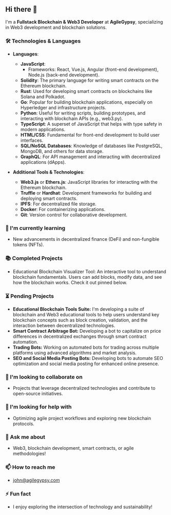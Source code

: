 ## Hi there 👋

I'm a **Fullstack Blockchain & Web3 Developer** at **AgileGypsy**, specializing in Web3 development and blockchain solutions.

### 🛠️ Technologies & Languages
- **Languages**: 
  - **JavaScript**: 
    - Frameworks: React, Vue.js, Angular (front-end development), Node.js (back-end development).
  - **Solidity**: The primary language for writing smart contracts on the Ethereum blockchain.
  - **Rust**: Used for developing smart contracts on blockchains like Solana and Polkadot.
  - **Go**: Popular for building blockchain applications, especially on Hyperledger and infrastructure projects.
  - **Python**: Useful for writing scripts, building prototypes, and interacting with blockchain APIs (e.g., web3.py).
  - **TypeScript**: A superset of JavaScript that helps with type safety in modern applications.
  - **HTML/CSS**: Fundamental for front-end development to build user interfaces.
  - **SQL/NoSQL Databases**: Knowledge of databases like PostgreSQL, MongoDB, and others for data storage.
  - **GraphQL**: For API management and interacting with decentralized applications (dApps).

- **Additional Tools & Technologies**: 
  - **Web3.js** or **Ethers.js**: JavaScript libraries for interacting with the Ethereum blockchain.
  - **Truffle** or **Hardhat**: Development frameworks for building and deploying smart contracts.
  - **IPFS**: For decentralized file storage.
  - **Docker**: For containerizing applications.
  - **Git**: Version control for collaborative development.

### 🌱 I'm currently learning
- New advancements in decentralized finance (DeFi) and non-fungible tokens (NFTs).

### 📚 Completed Projects
- Educational Blockchain Visualizer Tool: An interactive tool to understand blockchain fundamentals. Users can add blocks, modify data, and see how the blockchain works. Check it out pinned below.

### ⏳ Pending Projects
- **Educational Blockchain Tools Suite:** I'm developing a suite of blockchain and Web3 educational tools to help users understand key blockchain concepts such as block creation, validation, and the interaction between decentralized technologies.
- **Smart Contract Arbitrage Bot:** Developing a bot to capitalize on price differences in decentralized exchanges through smart contract automation.
- **Trading Bots:** Working on automated bots for trading across multiple platforms using advanced algorithms and market analysis.
- **SEO and Social Media Posting Bots:** Developing bots to automate SEO optimization and social media posting for enhanced online presence.

### 👯 I'm looking to collaborate on
- Projects that leverage decentralized technologies and contribute to open-source initiatives.

### 🤔 I'm looking for help with
- Optimizing agile project workflows and exploring new blockchain protocols.

### 💬 Ask me about
- Web3, blockchain development, smart contracts, or agile methodologies!

### 📫 How to reach me
- [john@agilegypsy.com](mailto:john@agilegypsy.com)

### ⚡ Fun fact
- I enjoy exploring the intersection of technology and sustainability!
